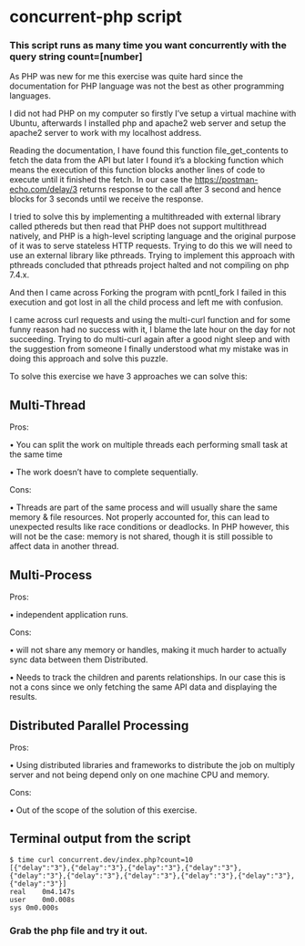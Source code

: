 # concurrent-php script

### This script runs as many time you want concurrently with the query string count=[number]

As PHP was new for me this exercise was quite hard since the documentation for PHP language was not the best as other programming languages.

I did not had PHP on my computer so firstly I’ve setup a virtual machine with Ubuntu, afterwards I installed php and apache2 web server and setup the apache2 server to work with my localhost address.

Reading the documentation, I have found this function file_get_contents to fetch the data from the API but later I found it’s a blocking function which means the execution of this function blocks another lines of code to execute until it finished the fetch. In our case the https://postman-echo.com/delay/3 returns response to the call after 3 second and hence blocks for 3 seconds until we receive the response.

I tried to solve this by implementing a multithreaded with external library called pthereds but then read that PHP does not support multithread natively, and PHP is a high-level scripting language and the original purpose of it was to serve stateless HTTP requests. Trying to do this we will need to use an external library like pthreads. Trying to implement this approach with pthreads concluded that pthreads project halted and not compiling on php 7.4.x.

And then I came across Forking the program with pcntl_fork I failed in this execution and got lost in all the child process and left me with confusion.

I came across curl requests and using the multi-curl function and for some funny reason had no success with it, I blame the late hour on the day for not succeeding.
Trying to do multi-curl again after a good night sleep and with the suggestion from someone I finally understood what my mistake was in doing this approach and solve this puzzle.

To solve this exercise we have 3 approaches we can solve this:

##	Multi-Thread 

Pros:

•	You can split the work on multiple threads each performing small task at the same time

•	The work doesn’t have to complete sequentially.
      
Cons:

•	Threads are part of the same process and will usually share the same memory & file resources. Not properly accounted for, this can lead to unexpected results like race conditions or deadlocks. In PHP however, this will not be the case: memory is not shared, though it is still possible to affect data in another thread.

##	Multi-Process

Pros:

•	independent application runs.

Cons:

•	will not share any memory or handles, making it much harder to actually sync data between them Distributed.

•	Needs to track the children and parents relationships.
In our case this is not a cons since we only fetching the same API data and displaying the results.

##	Distributed Parallel Processing

Pros:

•	Using distributed libraries and frameworks to distribute the job on multiply server and not being depend only on one machine CPU and memory.

Cons:

•	Out of the scope of the solution of this exercise.

## Terminal output from the script
```
$ time curl concurrent.dev/index.php?count=10
[{"delay":"3"},{"delay":"3"},{"delay":"3"},{"delay":"3"},{"delay":"3"},{"delay":"3"},{"delay":"3"},{"delay":"3"},{"delay":"3"},{"delay":"3"}]
real	0m4.147s
user	0m0.008s
sys	0m0.000s
```
### Grab the php file and try it out.
